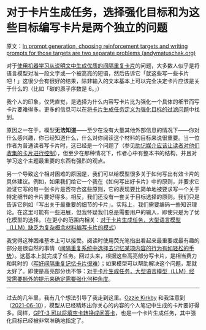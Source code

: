 # 对于卡片生成任务，选择强化目标和为这些目标编写卡片是两个独立的问题

原文：[In prompt generation, choosing reinforcement targets and writing prompts for those targets are two separate problems (andymatuschak.org)](https://notes.andymatuschak.org/z62s1nNLEfhGbDmpb8Z7dZiYyi3kaSziuLVXd)

对于[使用机器学习从说明文中生成优质的间隔重复卡片](https://notes.andymatuschak.org/z2DY7qsP5iHsiA5hxUHheV8hu7Xe96vdGyYX)的问题，大多数人似乎是将语言模型对准一段文字或一个被高亮的短语，然后告诉它「就这些写一些卡片吧！」这很少会有很好的结果，除非输入的文本基本上可以完全决定卡片应该是关于什么的（比如「碳的原子序数是 6。」）

我个人的印象，仅凭直觉，是选择为什么内容写卡片比为强化一个具体的细节而写卡片要难得多。更多的信息可以在[将卡片生成任务定义为强化目标的过滤问题](https://notes.andymatuschak.org/zQ4E1DXZoZTTitsik89ZcvXMu8dQMkJzRUS)中找到。

原因之一在于，模型**无法知道**——至少在没有大量其他外部信息的情况下——你对什么感兴趣，你已经知道什么，什么对你阅读这个材料的目标来说很重要。当一位作者为普通读者写卡片时，这已经是一个问题了（参见[助记媒介应该让读者对他们收集的卡片进行控制](https://notes.andymatuschak.org/z3XqmAYKcD411jZgBik9oyXgcrarXycADWVeh)），但至少在那种情况下，作者心中有整本书的结构，并且对学习这个主题最重要的东西有强烈的观点。

另一个导致这个相对困难的原因是，我们可以给模型很多关于如何写出有效卡片的具体建议。例如，如果我们给它一个我在《如何写出好卡片》中的原则，并要求它验证它写的每一张卡片是否符合这些原则，它的表现要比简单地被要求写一个关于特定细节的卡片要好得多。相反，我们还没有一套关于目标选择的原则。我们只是告诉它例如「写出关于最重要的细节的卡片」。实际上，我们需要编码一些知识理论。在这里可能有一些进展，但我怀疑我们总是需要用户的输入，即使只是为了优化模型的选择。（在更小的范围内相关：[对于卡片生成任务，大型语言模型（LLM）缺乏为复杂概念材料编写卡片的模式](https://notes.andymatuschak.org/zmrbnm683nVZi9ut63vsr8BwYKEtATA6e4B3)）

我觉得这种困难基本上可以接受。阅读时使用荧光笔指出看起来最重要或最有趣的部分是很自然的事情（[间隔重复系统中选择去记忆某项内容的行为有如轻松的手势](https://notes.andymatuschak.org/z2vBgMKvhXq9yM4wMR3uuQVsqJRarfbfbEoWr)）。这基本上就完成了任务。回过头来，根据这些高亮部分写卡片，是相当费力和耗时的（[写好间隔重复记忆卡片很难](https://notes.andymatuschak.org/z3ntJ7w9C3uapYp1m3gy2EK6PN788guzEoUNN)）；如果模型可以帮助解决这个问题，那就太好了。即使是高亮部分也不够：[对于卡片生成任务，大型语言模型（LLM）经常需要额外的提示来确定需要强化何种角度](https://notes.andymatuschak.org/zomoPzCNzSi5GqtfTeVWgm7RjmiArjS8vvM5)。

------

过去的几年里，我有几个想法引导了我走到这里。[Ozzie Kirkby](https://notes.andymatuschak.org/zn9igQGgecLncBSpKbgv5123mC5YEAP3hnfP) 和我注意到（[2021-06-10](https://notes.andymatuschak.org/zWLsqjDeYgCEERgoVeE8BjFbPrWSPsR5WhY)），模型从已经精炼出你关心的内容的个人笔记中生成的卡片要好得多。同样，[GPT-3 可以将填空卡转换成问答卡](https://notes.andymatuschak.org/z4A7LCXBAkAUH2uZ21JnNrBhJHCjkobFMyn)，也是一个卡片生成任务，其中强化目标已经被非常准确地指定了。
